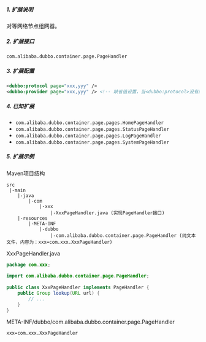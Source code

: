 ##### 1. 扩展说明

对等网络节点组网器。

##### 2. 扩展接口

`com.alibaba.dubbo.container.page.PageHandler`

##### 3. 扩展配置

```xml
<dubbo:protocol page="xxx,yyy" />
<dubbo:provider page="xxx,yyy" /> <!-- 缺省值设置，当<dubbo:protocol>没有配置page属性时，使用此配置 -->
```

##### 4. 已知扩展

* `com.alibaba.dubbo.container.page.pages.HomePageHandler`
* `com.alibaba.dubbo.container.page.pages.StatusPageHandler`
* `com.alibaba.dubbo.container.page.pages.LogPageHandler`
* `com.alibaba.dubbo.container.page.pages.SystemPageHandler`

##### 5. 扩展示例

Maven项目结构

```
src
 |-main
    |-java
        |-com
            |-xxx
                |-XxxPageHandler.java (实现PageHandler接口)
    |-resources
        |-META-INF
            |-dubbo
                |-com.alibaba.dubbo.container.page.PageHandler (纯文本文件，内容为：xxx=com.xxx.XxxPageHandler)
```

XxxPageHandler.java

```java
package com.xxx;
 
import com.alibaba.dubbo.container.page.PageHandler;
 
public class XxxPageHandler implements PageHandler {
    public Group lookup(URL url) {
        // ...
    }
}
```

META-INF/dubbo/com.alibaba.dubbo.container.page.PageHandler

```
xxx=com.xxx.XxxPageHandler
```
